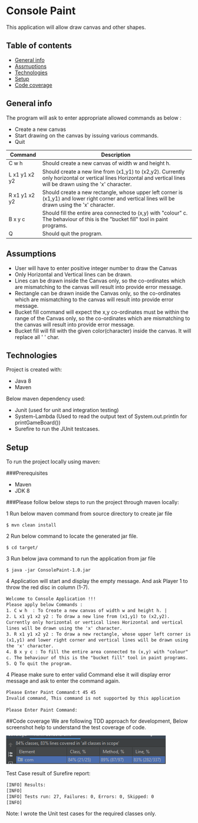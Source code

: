 # Console Paint
This application will allow draw canvas and other shapes.

## Table of contents
* [General info](#general-info)
* [Assmuptions](#assumptions)  
* [Technologies](#technologies)
* [Setup](#setup)
* [Code coverage](#code-coverage)

## General info
The program will ask to enter appropriate allowed commands as below :

* Create a new canvas
* Start drawing on the canvas by issuing various commands.
* Quit

| Command | Description |
| --------|-------------|
| C w h   | Should create a new canvas of width w and height h. |
| L x1 y1 x2 y2 | Should create a new line from (x1,y1) to (x2,y2). Currently only horizontal or vertical lines Horizontal and vertical lines will be drawn using the 'x' character.|
| R x1 y1 x2 y2 | Should create a new rectangle, whose upper left corner is (x1,y1) and lower right corner and vertical lines will be drawn using the 'x' character. |
| B x y c | Should fill the entire area connected to (x,y) with "colour" c. The behaviour of this is the "bucket fill" tool in paint programs.|
| Q | Should quit the program. |

## Assumptions

* User will have to enter positive integer number to draw the Canvas
* Only Horizontal and Vertical lines can be drawn.
* Lines can be drawn inside the Canvas only, so the co-ordinates which are mismatching to the canvas will result into provide error message.
* Rectangle can be drawn inside the Canvas only, so the co-ordinates which are mismatching to the canvas will result into provide error message.
* Bucket fill command will expect the x,y co-ordinates must be within the range of the Canvas only, so the co-ordinates which are mismatching to the canvas will result into provide error message.
* Bucket fill will fill with the given color(character) inside the canvas. It will replace all ' ' char.

## Technologies
Project is created with:
* Java 8
* Maven

Below maven dependency used:
- Junit (used for unit and integration testing)
- System-Lambda (Used to read the output text of System.out.println for printGameBoard())
- Surefire to run the JUnit testcases.
## Setup
To run the project locally using maven:

###Prerequisites
* Maven
* JDK 8

###Please follow below steps to run the project through maven locally:

1 Run below maven command from source directory to create jar file
```
$ mvn clean install
```
2 Run below command to locate the generated jar file.
```
$ cd target/
```
3 Run below java command to run the application from jar file
```
$ java -jar ConsolePaint-1.0.jar
```
4 Application will start and display the empty message. And ask Player 1 to throw the red disc in column (1-7).
```
Welcome to Console Application !!!
Please apply below Commands :
1. C w h  : To Create a new canvas of width w and height h. |
2. L x1 y1 x2 y2 : To draw a new line from (x1,y1) to (x2,y2). Currently only horizontal or vertical lines Horizontal and vertical lines will be drawn using the 'x' character.
3. R x1 y1 x2 y2 : To draw a new rectangle, whose upper left corner is (x1,y1) and lower right corner and vertical lines will be drawn using the 'x' character. 
4. B x y c : To fill the entire area connected to (x,y) with "colour" c. The behaviour of this is the "bucket fill" tool in paint programs.
5. Q To quit the program. 
```
4 Please make sure to enter valid Command else it will display error message and ask to enter the command again.
```
Please Enter Paint Command:t 45 45
Invalid command, This command is not supported by this application

Please Enter Paint Command:
```

##Code coverage
We are following TDD approach for development, Below screenshot help to understand the test coverage of code.
  
![plot](./resources/CodeCoverage.png)

Test Case result of Surefire report:
```
[INFO] Results:
[INFO]
[INFO] Tests run: 27, Failures: 0, Errors: 0, Skipped: 0
[INFO]
```
Note: I wrote the Unit test cases for the required classes only.
